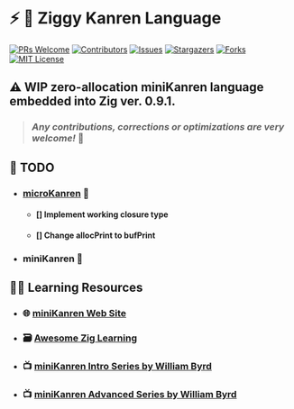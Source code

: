 # :zap: :kimono: **Ziggy Kanren Language**

[![PRs Welcome](https://img.shields.io/badge/PRs-welcome-brightgreen.svg?style=for-the-badge)](https://github.com/tensorush/Ziggy-Kanren-Language/pulls)
[![Contributors][contributors-shield]][contributors-url]
[![Issues][issues-shield]][issues-url]
[![Stargazers][stars-shield]][stars-url]
[![Forks][forks-shield]][forks-url]
[![MIT License][license-shield]][license-url]

## :warning: WIP zero-allocation miniKanren language embedded into Zig ver. 0.9.1.

> ### _Any contributions, corrections or optimizations are very welcome!_ :hugs:

## :memo: TODO

- ### [microKanren](https://github.com/tensorush/Ziggy-Kanren-Language/blob/master/src/micro) :hatching_chick:

  - #### [] Implement working closure type

  - #### [] Change allocPrint to bufPrint

- ### miniKanren :hatched_chick:

## :man_teacher: Learning Resources

- ### :globe_with_meridians: [miniKanren Web Site](http://minikanren.org/)

- ### :card_file_box: [Awesome Zig Learning](https://github.com/tensorush/Awesome-PL-Learning#zap-zig)

- ### :tv: [miniKanren Intro Series by William Byrd](https://www.youtube.com/playlist?list=PLO4TbomOdn2fsynRMembs4Lag1xhU5U6P)

- ### :tv: [miniKanren Advanced Series by William Byrd](https://www.youtube.com/playlist?list=PLO4TbomOdn2ejVWYrtfP55yDzajHMdnsX)

<!-- MARKDOWN LINKS -->

[contributors-shield]: https://img.shields.io/github/contributors/tensorush/Ziggy-Kanren-Language.svg?style=for-the-badge
[contributors-url]: https://github.com/tensorush/Ziggy-Kanren-Language/graphs/contributors
[issues-shield]: https://img.shields.io/github/issues/tensorush/Ziggy-Kanren-Language.svg?style=for-the-badge
[issues-url]: https://github.com/tensorush/Ziggy-Kanren-Language/issues
[stars-shield]: https://img.shields.io/github/stars/tensorush/Ziggy-Kanren-Language.svg?style=for-the-badge
[stars-url]: https://github.com/tensorush/Ziggy-Kanren-Language/stargazers
[forks-shield]: https://img.shields.io/github/forks/tensorush/Ziggy-Kanren-Language.svg?style=for-the-badge
[forks-url]: https://github.com/tensorush/Ziggy-Kanren-Language/network/members
[license-shield]: https://img.shields.io/github/license/tensorush/Ziggy-Kanren-Language.svg?style=for-the-badge
[license-url]: https://github.com/tensorush/Ziggy-Kanren-Language/blob/master/LICENSE.md
